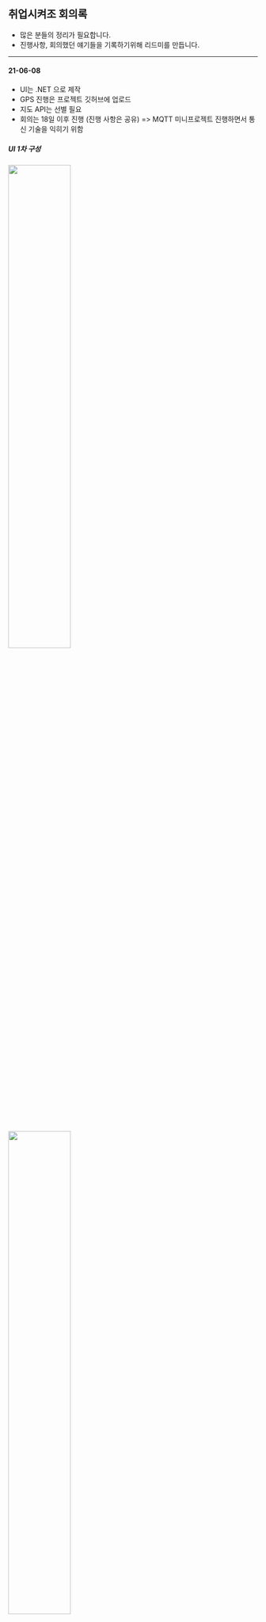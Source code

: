 ## 취업시켜조 회의록
- 많은 분들의 정리가 필요합니다.
- 진행사항, 회의했던 얘기들을 기록하기위해 리드미를 만듭니다.

----------------------------

#### 21-06-08
- UI는 .NET 으로 제작 
- GPS 진행은 프로젝트 깃허브에 업로드 
- 지도 API는 선별 필요
- 회의는 18일 이후 진행 (진행 사항은 공유) => MQTT 미니프로젝트 진행하면서 통신 기술을 익히기 위함   

##### UI 1차 구성   
<img src = "https://github.com/SeoDongWoo1216/Give-me-a-job/blob/main/images/ui.png" width="50%" height="50%">    
<img src = "https://github.com/SeoDongWoo1216/Give-me-a-job/blob/main/images/ui1.png" width="50%" height="50%">

#### 21-06-24
- 라즈베리파이를 이용한 GPS(NEO-6M) 모듈 데이터 값 받아오기 완료(경도, 위도 가져옴)
- 오븐앱을 통한 UI 샘플 제작 : [샘플](https://ovenapp.io/view/doXSWgLZQuiVAfsfyqvjr9SsY4EY8I9d/Yb6El)
- UI는 WPF 결정 : 확장성이나 사용할 특정 다수를 위해서는 웹이 좋지만, 우리가 스타트업이나 창업하는게 아니기때문에 WPF로 결정
- 실시간 좌표값을 UI에 보여줄 수 있는지에 대해(카카오맵 API 사용 권장하심) => 강사님께 여쭤보니 된다고 하셨음.. 자료조사 필요할듯
- DB 구성 : 각각의 화면에 따른 테이블 생성 논의 필요

#### 21-06-25
##### 🚦구현 전체 구성   
- UI(WPF), DB, 하드웨어(GPS)   
##### 금일 회의 내용   
- WPF 화면 구성   
  - 공통화면 : Main화면, LoginView, ButtonView   
      - Main : 신청 / 코스 / 산책일지 / 계정관리 / 종료 버튼   
      - LoginView : ID, PW (텍스트박스), 회원가입, 로그인(버튼)   
      - ButtonView : User(이용자-견주) / Worker(도그워커)   
  - User 화면   
    - 신청 / 산책일지 / 계정관리 / 종료 버튼 (코스비활성)   
    - Information View : 이름, 전화번호, (주소), 반려견 이름, 반려견 나이, 반려견 종, 반려견 특이사항   
    - 신청 View : 원하는 날짜 및 시간 , 원하는 도그워커, next버튼      
    - 코스 View : GPS화면, 시간 선택, '뒤로' , '신청' 버튼 , '신청완료'팝업      
    - 산책 일지 View : Worker의 산책 일지 View최종본   
    - 계정 관리 View : Information View에서 '수정' , '완료', '수정이 완료되었습니다'팝업   
    - 종료버튼 : '종료하시겠습니까'팝업, 'Yes/No' 버튼   
  - Worker 화면    
    - 신청 / 코스 / 산책일지 / 계정관리 / 종료 버튼   
    - Information View : 이름, 나이, 전화번호, 경력   
    - 신청 View : 산책 가능한 날짜 및 시간, 신청 대기, 신청 완료(매칭데이터연결그리드)   
    - 코스 View : '시작', '종료'버튼, 실시간 데이터 좌표 GPS화면   
    - 산책 일지 View : 최종 GPS화면, 일지 텍스트 박스   
    - 계정 관리 View : Information View에서 '수정' , '완료', '수정이 완료되었습니다'팝업   
    - 종료버튼 : '종료하시겠습니까'팝업, 'Yes/No' 버튼    

- DB구성   
  - 사람(User, Worker) 테이블   
  - 반려견 테이블   
  - 예약 테이블   


#### 21-06-28   
##### 금일 회의 내용   

1. Oven활용한 UI 틀 만들기   
2. 테이블 기술서 작성하기   
  - 관리자(setting), 사람 (Human), 반려견(Dog), 일지(Note), 실시간 지도(RealtimeMap), 이용자 신청(UserTimetable), 도그워커 신청(DogWalkerTimetable)    
  - 관리자 테이블 : 견종 및 특이사항 코드관리   
  - 사람 : [S- 관리자, W- 도그워커, U- 견주] 권한으로 이용자 분리   
  - 반려견 : M-남, W-여, N-중성   
  
### 💈 이용자 서비스 주 내용    
  - 실시간 산책 경로 파악 가능   
  - 실시간 산책 상황 파악 가능(간식, 배변, 특이사항등)   
  - 날짜 및 시간별 산책 list확인 가능   

### DB다이어 그램   
<img src = "https://github.com/SeoDongWoo1216/Give-me-a-job/blob/main/images/dbr1.png" width="50%" height="50%">

### DB테이블 기술서   

#### HumanTbl   
<img src = "https://github.com/SeoDongWoo1216/Give-me-a-job/blob/main/images/htbl.png" width="50%" height="50%">   
#### SettingTbl   
<img src = "https://github.com/SeoDongWoo1216/Give-me-a-job/blob/main/images/stbl.png">   
#### DogTbl   
<img src = "https://github.com/SeoDongWoo1216/Give-me-a-job/blob/main/images/dtbl.png" width="50%" height="50%">   
#### NoteTbl   
<img src = "https://github.com/SeoDongWoo1216/Give-me-a-job/blob/main/images/ntbl.png" width="50%" height="50%">    
#### RealTimeMapTbl   
<img src = "https://github.com/SeoDongWoo1216/Give-me-a-job/blob/main/images/rtbl.png" width="50%" height="50%">   
#### UserTimetableTbl   
<img src = "https://github.com/SeoDongWoo1216/Give-me-a-job/blob/main/images/utbl.png" width="50%" height="50%">   
#### DogWalkerTimetableTbl   
<img src = "https://github.com/SeoDongWoo1216/Give-me-a-job/blob/main/images/wtbl.png" width="50%" height="50%">    

### Oven UI   

#### 메인 view   
<img src = "https://github.com/SeoDongWoo1216/Give-me-a-job/blob/main/images/ui2.png" width="50%" height="50%">   
#### 로그인 view   
<img src = "https://github.com/SeoDongWoo1216/Give-me-a-job/blob/main/images/lui1.png" width="50%" height="50%">   
#### 신청 view   
<img src = "https://github.com/SeoDongWoo1216/Give-me-a-job/blob/main/images/ui3.png" width="50%" height="50%">     
#### 예약확인 view   
<img src = "https://github.com/SeoDongWoo1216/Give-me-a-job/blob/main/images/ui4.png" width="50%" height="50%">      
#### 산책 view   
<img src = "https://github.com/SeoDongWoo1216/Give-me-a-job/blob/main/images/ui5.png" width="50%" height="50%">      
#### 오늘의 일지 view   
<img src = "https://github.com/SeoDongWoo1216/Give-me-a-job/blob/main/images/ui7.png" width="50%" height="50%">      
#### 계정정보 view   
<img src = "https://github.com/SeoDongWoo1216/Give-me-a-job/blob/main/images/ui8.png" width="50%" height="50%">   


